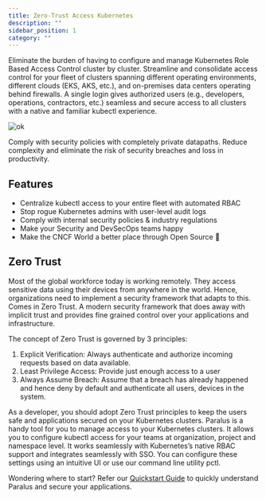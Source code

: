 ```yaml
---
title: Zero-Trust Access Kubernetes
description: ""
sidebar_position: 1
category: ""
---
```


Eliminate the burden of having to configure and manage Kubernetes Role Based Access Control cluster by cluster. Streamline and consolidate access control for your fleet of clusters spanning different operating environments, different clouds (EKS, AKS, etc.), and on-premises data centers operating behind firewalls. A single login gives authorized users (e.g., developers, operations, contractors, etc.) seamless and secure access to all clusters with a native and familiar kubectl experience.

![ok](/img/hero.png)

Comply with security policies with completely private datapaths. Reduce complexity and eliminate the risk of security breaches and loss in productivity.

## Features

- Centralize kubectl access to your entire fleet with automated RBAC
- Stop rogue Kubernetes admins with user-level audit logs
- Comply with internal security policies & industry regulations
- Make your Security and DevSecOps teams happy
- Make the CNCF World a better place through Open Source 💖

## Zero Trust

Most of the global workforce today is working remotely. They access sensitive data using their devices from anywhere in the world. Hence, organizations need to implement a security framework that adapts to this. Comes in Zero Trust. A modern security framework that does away with implicit trust and provides fine grained control over your applications and infrastructure.

The concept of Zero Trust is governed by 3 principles:

1. Explicit Verification: Always authenticate and authorize incoming requests based on data available.
2. Least Privilege Access: Provide just enough access to a user
3. Always Assume Breach: Assume that a breach has already happened and hence deny by default and authenticate all users, devices in the system.

As a developer, you should adopt Zero Trust principles to keep the users safe and applications secured on your Kubernetes clusters. Paralus is a handy tool for you to manage access to your Kubernetes clusters. It allows you to configure kubectl access for your teams at organization, project and namespace level. It works seamlessly with Kubernetes’s native RBAC support and integrates seamlessly with SSO. You can configure these settings using an intuitive UI or use our command line utility pctl.

Wondering where to start? Refer our [Quickstart Guide](../docs/quickstart) to quickly understand Paralus and secure your applications.
